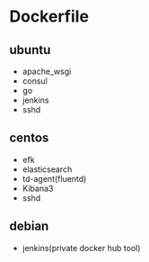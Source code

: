 # Dockerfile 
## ubuntu
 * apache_wsgi
 * consul
 * go
 * jenkins
 * sshd
 
## centos
 * efk
  * elasticsearch
  * td-agent(fluentd)
  * Kibana3
 * sshd

## debian
 * jenkins(private docker hub tool)
